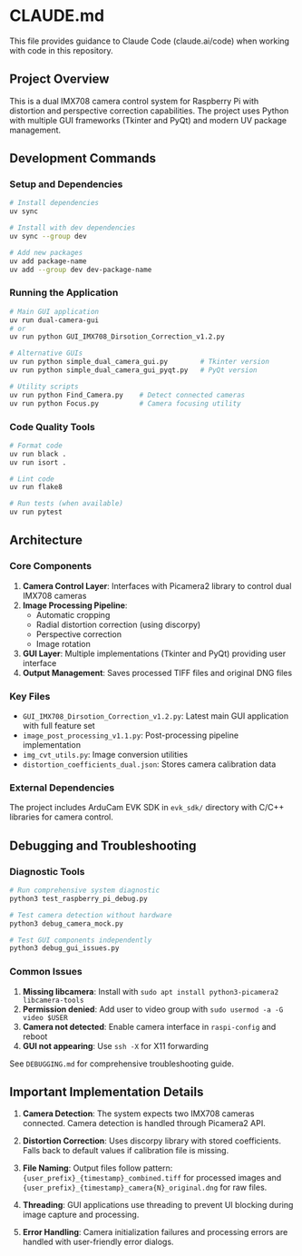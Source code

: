 # CLAUDE.md

This file provides guidance to Claude Code (claude.ai/code) when working with code in this repository.

## Project Overview

This is a dual IMX708 camera control system for Raspberry Pi with distortion and perspective correction capabilities. The project uses Python with multiple GUI frameworks (Tkinter and PyQt) and modern UV package management.

## Development Commands

### Setup and Dependencies
```bash
# Install dependencies
uv sync

# Install with dev dependencies
uv sync --group dev

# Add new packages
uv add package-name
uv add --group dev dev-package-name
```

### Running the Application
```bash
# Main GUI application
uv run dual-camera-gui
# or
uv run python GUI_IMX708_Dirsotion_Correction_v1.2.py

# Alternative GUIs
uv run python simple_dual_camera_gui.py        # Tkinter version
uv run python simple_dual_camera_gui_pyqt.py   # PyQt version

# Utility scripts
uv run python Find_Camera.py    # Detect connected cameras
uv run python Focus.py          # Camera focusing utility
```

### Code Quality Tools
```bash
# Format code
uv run black .
uv run isort .

# Lint code
uv run flake8

# Run tests (when available)
uv run pytest
```

## Architecture

### Core Components

1. **Camera Control Layer**: Interfaces with Picamera2 library to control dual IMX708 cameras
2. **Image Processing Pipeline**:
   - Automatic cropping
   - Radial distortion correction (using discorpy)
   - Perspective correction
   - Image rotation
3. **GUI Layer**: Multiple implementations (Tkinter and PyQt) providing user interface
4. **Output Management**: Saves processed TIFF files and original DNG files

### Key Files

- `GUI_IMX708_Dirsotion_Correction_v1.2.py`: Latest main GUI application with full feature set
- `image_post_processing_v1.1.py`: Post-processing pipeline implementation
- `img_cvt_utils.py`: Image conversion utilities
- `distortion_coefficients_dual.json`: Stores camera calibration data

### External Dependencies

The project includes ArduCam EVK SDK in `evk_sdk/` directory with C/C++ libraries for camera control.

## Debugging and Troubleshooting

### Diagnostic Tools
```bash
# Run comprehensive system diagnostic
python3 test_raspberry_pi_debug.py

# Test camera detection without hardware
python3 debug_camera_mock.py

# Test GUI components independently
python3 debug_gui_issues.py
```

### Common Issues
1. **Missing libcamera**: Install with `sudo apt install python3-picamera2 libcamera-tools`
2. **Permission denied**: Add user to video group with `sudo usermod -a -G video $USER`
3. **Camera not detected**: Enable camera interface in `raspi-config` and reboot
4. **GUI not appearing**: Use `ssh -X` for X11 forwarding

See `DEBUGGING.md` for comprehensive troubleshooting guide.

## Important Implementation Details

1. **Camera Detection**: The system expects two IMX708 cameras connected. Camera detection is handled through Picamera2 API.

2. **Distortion Correction**: Uses discorpy library with stored coefficients. Falls back to default values if calibration file is missing.

3. **File Naming**: Output files follow pattern: `{user_prefix}_{timestamp}_combined.tiff` for processed images and `{user_prefix}_{timestamp}_camera{N}_original.dng` for raw files.

4. **Threading**: GUI applications use threading to prevent UI blocking during image capture and processing.

5. **Error Handling**: Camera initialization failures and processing errors are handled with user-friendly error dialogs.